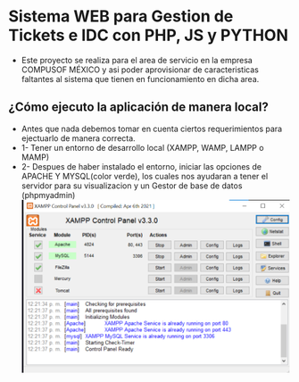 # Sistema WEB para Gestion de Tickets e IDC con PHP, JS y PYTHON
- Este proyecto se realiza para el area de servicio en la empresa COMPUSOF MÉXICO y asi poder 
  aprovisionar de caracteristicas faltantes al sistema que tienen en funcionamiento en dicha area.
## ¿Cómo ejecuto la aplicación de manera local?
- Antes que nada debemos tomar en cuenta ciertos requerimientos para ejectuarlo de manera correcta.
- 1- Tener un entorno de desarrollo local (XAMPP, WAMP, LAMPP o MAMP)
- 2- Despues de haber instalado el entorno, iniciar las opciones de APACHE Y MYSQL(color verde), 
  los cuales nos ayudaran a tener el servidor para su visualizacion y un Gestor de base de datos (phpmyadmin)
  ![alt text](view/imgREADME/image.png)